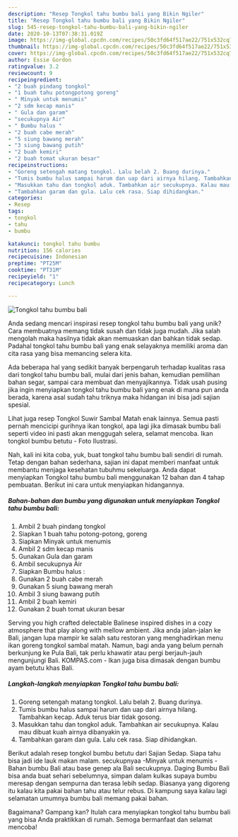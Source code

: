 ```yaml
---
description: "Resep Tongkol tahu bumbu bali yang Bikin Ngiler"
title: "Resep Tongkol tahu bumbu bali yang Bikin Ngiler"
slug: 545-resep-tongkol-tahu-bumbu-bali-yang-bikin-ngiler
date: 2020-10-13T07:38:31.019Z
image: https://img-global.cpcdn.com/recipes/50c3fd64f517ae22/751x532cq70/tongkol-tahu-bumbu-bali-foto-resep-utama.jpg
thumbnail: https://img-global.cpcdn.com/recipes/50c3fd64f517ae22/751x532cq70/tongkol-tahu-bumbu-bali-foto-resep-utama.jpg
cover: https://img-global.cpcdn.com/recipes/50c3fd64f517ae22/751x532cq70/tongkol-tahu-bumbu-bali-foto-resep-utama.jpg
author: Essie Gordon
ratingvalue: 3.2
reviewcount: 9
recipeingredient:
- "2 buah pindang tongkol"
- "1 buah tahu potongpotong goreng"
- " Minyak untuk menumis"
- "2 sdm kecap manis"
- " Gula dan garam"
- "secukupnya Air"
- " Bumbu halus "
- "2 buah cabe merah"
- "5 siung bawang merah"
- "3 siung bawang putih"
- "2 buah kemiri"
- "2 buah tomat ukuran besar"
recipeinstructions:
- "Goreng setengah matang tongkol. Lalu belah 2. Buang durinya."
- "Tumis bumbu halus sampai harum dan uap dari airnya hilang. Tambahkan kecap. Aduk terus biar tidak gosong."
- "Masukkan tahu dan tongkol aduk. Tambahkan air secukupnya. Kalau mau dibuat kuah airnya dibanyakin ya."
- "Tambahkan garam dan gula. Lalu cek rasa. Siap dihidangkan."
categories:
- Resep
tags:
- tongkol
- tahu
- bumbu

katakunci: tongkol tahu bumbu 
nutrition: 156 calories
recipecuisine: Indonesian
preptime: "PT25M"
cooktime: "PT31M"
recipeyield: "1"
recipecategory: Lunch

---
```



![Tongkol tahu bumbu bali](https://img-global.cpcdn.com/recipes/50c3fd64f517ae22/751x532cq70/tongkol-tahu-bumbu-bali-foto-resep-utama.jpg)

Anda sedang mencari inspirasi resep tongkol tahu bumbu bali yang unik? Cara membuatnya memang tidak susah dan tidak juga mudah. Jika salah mengolah maka hasilnya tidak akan memuaskan dan bahkan tidak sedap. Padahal tongkol tahu bumbu bali yang enak selayaknya memiliki aroma dan cita rasa yang bisa memancing selera kita.

Ada beberapa hal yang sedikit banyak berpengaruh terhadap kualitas rasa dari tongkol tahu bumbu bali, mulai dari jenis bahan, kemudian pemilihan bahan segar, sampai cara membuat dan menyajikannya. Tidak usah pusing jika ingin menyiapkan tongkol tahu bumbu bali yang enak di mana pun anda berada, karena asal sudah tahu triknya maka hidangan ini bisa jadi sajian spesial.

Lihat juga resep Tongkol Suwir Sambal Matah enak lainnya. Semua pasti pernah mencicipi gurihnya ikan tongkol, apa lagi jika dimasak bumbu bali seperti video ini pasti akan menggugah selera, selamat mencoba. Ikan tongkol bumbu betutu - Foto Ilustrasi.


Nah, kali ini kita coba, yuk, buat tongkol tahu bumbu bali sendiri di rumah. Tetap dengan bahan sederhana, sajian ini dapat memberi manfaat untuk membantu menjaga kesehatan tubuhmu sekeluarga. Anda dapat menyiapkan Tongkol tahu bumbu bali menggunakan 12 bahan dan 4 tahap pembuatan. Berikut ini cara untuk menyiapkan hidangannya.

<!--inarticleads1-->

##### Bahan-bahan dan bumbu yang digunakan untuk menyiapkan Tongkol tahu bumbu bali:

1. Ambil 2 buah pindang tongkol
1. Siapkan 1 buah tahu potong-potong, goreng
1. Siapkan  Minyak untuk menumis
1. Ambil 2 sdm kecap manis
1. Gunakan  Gula dan garam
1. Ambil secukupnya Air
1. Siapkan  Bumbu halus :
1. Gunakan 2 buah cabe merah
1. Gunakan 5 siung bawang merah
1. Ambil 3 siung bawang putih
1. Ambil 2 buah kemiri
1. Gunakan 2 buah tomat ukuran besar


Serving you high crafted delectable Balinese inspired dishes in a cozy atmosphere that play along with mellow ambient. Jika anda jalan-jalan ke Bali, jangan lupa mampir ke salah satu restoran yang menghadirkan menu ikan goreng tongkol sambal matah. Namun, bagi anda yang belum pernah berkunjung ke Pula Bali, tak perlu khawatir atau pergi berjauh-jauh mengunjungi Bali. KOMPAS.com - Ikan juga bisa dimasak dengan bumbu ayam betutu khas Bali. 

<!--inarticleads2-->

##### Langkah-langkah menyiapkan Tongkol tahu bumbu bali:

1. Goreng setengah matang tongkol. Lalu belah 2. Buang durinya.
1. Tumis bumbu halus sampai harum dan uap dari airnya hilang. Tambahkan kecap. Aduk terus biar tidak gosong.
1. Masukkan tahu dan tongkol aduk. Tambahkan air secukupnya. Kalau mau dibuat kuah airnya dibanyakin ya.
1. Tambahkan garam dan gula. Lalu cek rasa. Siap dihidangkan.


Berikut adalah resep tongkol bumbu betutu dari Sajian Sedap. Siapa tahu bisa jadi ide lauk makan malam. secukupnyaa -Minyak untuk menumis -Bahan bumbu Bali atau base genep ala Bali secukupnya. Daging Bumbu Bali bisa anda buat sehari sebelumnya, simpan dalam kulkas supaya bumbu meresap dengan sempurna dan terasa lebih sedap. Biasanya yang digoreng itu kalau kita pakai bahan tahu atau telur rebus. Di kampung saya kalau lagi selamatan umumnya bumbu bali memang pakai bahan. 

Bagaimana? Gampang kan? Itulah cara menyiapkan tongkol tahu bumbu bali yang bisa Anda praktikkan di rumah. Semoga bermanfaat dan selamat mencoba!
